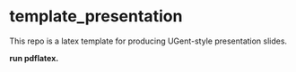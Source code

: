 # template_presentation
This repo is a latex template for producing UGent-style presentation slides.

**run pdflatex.**
